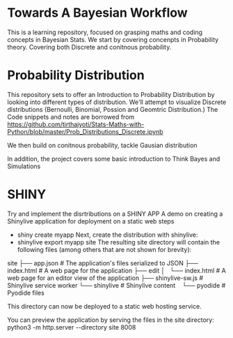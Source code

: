 # Towards A Bayesian Workflow

This is a learning repository, focused on grasping maths and coding concepts in Bayesian Stats.
We start by covering concenpts in Probability theory. Covering both Discrete and conitnous probability.

# Probability Distribution
This repository sets to offer an Introduction to Probability Distribution by looking into different types of distribution.
We'll attempt to visualize Discrete distributions (Bernoulli, Binomial, Possion and Geomtric Distribution.)
The Code snippets and notes are borrowed from
https://github.com/tirthajyoti/Stats-Maths-with-Python/blob/master/Prob_Distributions_Discrete.ipynb

We then build on conitnous probability, tackle Gausian distribution

In addition, the project covers some basic introduction to Think Bayes and Simulations

# SHINY
Try and implement the disrtributions on a SHINY APP
A demo on creating a Shinylive application for deployment on a static web
steps
- shiny create myapp
Next, create the distribution with shinylive:
- shinylive export myapp site
The resulting site directory will contain the following files (among others that are not shown for brevity):

site
├── app.json          # The application's files serialized to JSON
├── index.html        # A web page for the application
├── edit
│   └── index.html    # A web page for an editor view of the application
├── shinylive-sw.js   # Shinylive service worker
└── shinylive         # Shinylive content
    └── pyodide       # Pyodide files


This directory can now be deployed to a static web hosting service.

You can preview the application by serving the files in the site directory:
python3 -m http.server --directory site 8008